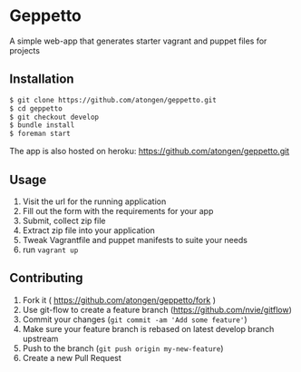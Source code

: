 # Geppetto

A simple web-app that generates starter vagrant and puppet files for projects

## Installation

```bash
$ git clone https://github.com/atongen/geppetto.git
$ cd geppetto
$ git checkout develop
$ bundle install
$ foreman start
```

The app is also hosted on heroku: https://github.com/atongen/geppetto.git

## Usage

1. Visit the url for the running application
2. Fill out the form with the requirements for your app
3. Submit, collect zip file
4. Extract zip file into your application
5. Tweak Vagrantfile and puppet manifests to suite your needs
6. run `vagrant up`

## Contributing

1. Fork it ( https://github.com/atongen/geppetto/fork )
2. Use git-flow to create a feature branch (https://github.com/nvie/gitflow)
3. Commit your changes (`git commit -am 'Add some feature'`)
4. Make sure your feature branch is rebased on latest develop branch upstream
5. Push to the branch (`git push origin my-new-feature`)
6. Create a new Pull Request
